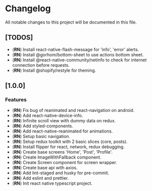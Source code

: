 # Changelog

All notable changes to this project will be documented in this file.

## [TODOS]

- (**RN**) Install react-native-flash-message for 'info', 'error' alerts.
- (**RN**) Install @gorhom/bottom-sheet to use actions bottom sheet.
- (**RN**) Install @react-native-community/netinfo to check for internet connection before requests.
- (**RN**) Install @shopify/restyle for theming.

## [1.0.0]

### Features

- (**RN**) Fix bug of reanimated and react-navigation on android.
- (**RN**) Add react-native-device-info.
- (**RN**) Infinite scroll view with dummy data on redux.
- (**RN**) Add styled-components.
- (**RN**) Add react-native-reanimated for animations.
- (**RN**) Setup basic navigation.
- (**RN**) Setup redux toolkit with 2 basic slices (core, posts).
- (**RN**) Install flipper for react, network, redux debugging.
- (**RN**) Create base screens 'Home', 'Post', 'Profile'.
- (**RN**) Create ImageWithFallback component.
- (**RN**) Create Screen component for screen wrapper.
- (**RN**) Create base api with axios.
- (**RN**) Add lint-staged and husky for pre-commit.
- (**RN**) Add eslint and prettier.
- (**RN**) Init react native typescript project.
